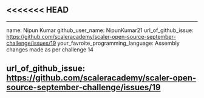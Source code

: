 <<<<<<< HEAD
---
---
name: Nipun Kumar
github_user_name: NipunKumar21
url_of_github_issue: https://github.com/scaleracademy/scaler-open-source-september-challenge/issues/19 
your_favroite_programming_language: Assembly
changes made as per challenge 14

url_of_github_issue: https://github.com/scaleracademy/scaler-open-source-september-challenge/issues/19 
---
